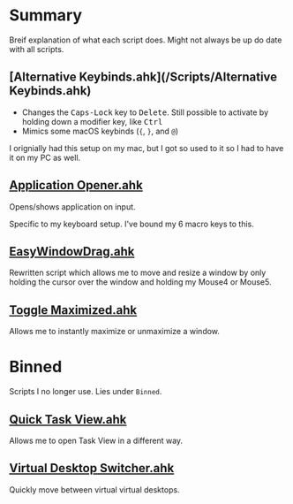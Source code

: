 # Summary
Breif explanation of what each script does. Might not always be up do date with all scripts.

## [Alternative Keybinds.ahk](/Scripts/Alternative Keybinds.ahk)
- Changes the <kbd>Caps-Lock</kbd> key to <kbd>Delete</kbd>. Still possible to activate by holding down a modifier key, like <kbd>Ctrl</kbd>
- Mimics some macOS keybinds (`{`, `}`, and `@`)

I orignially had this setup on my mac, but I got so used to it so I had to have it on my PC as well.
## [Application Opener.ahk](/Scripts/Application%20Opener.ahk)
Opens/shows application on input.

Specific to my keyboard setup. I've bound my 6 macro keys to this.

## [EasyWindowDrag.ahk](/Scripts/EasyWindowDrag.ahk)
Rewritten script which allows me to move and resize a window by only holding the cursor over the window and holding my Mouse4 or Mouse5.

## [Toggle Maximized.ahk](/Scripts/Toggle%20Maximized.ahk)
Allows me to instantly maximize or unmaximize a window.

# Binned
Scripts I no longer use. Lies under `Binned`.

## [Quick Task View.ahk](/Scripts/Quick%20Task%20View.ahk)
Allows me to open Task View in a different way.

## [Virtual Desktop Switcher.ahk](/Scripts/Virtual%20Desktop%20Switcher.ahk)
Quickly move between virtual virtual desktops.
